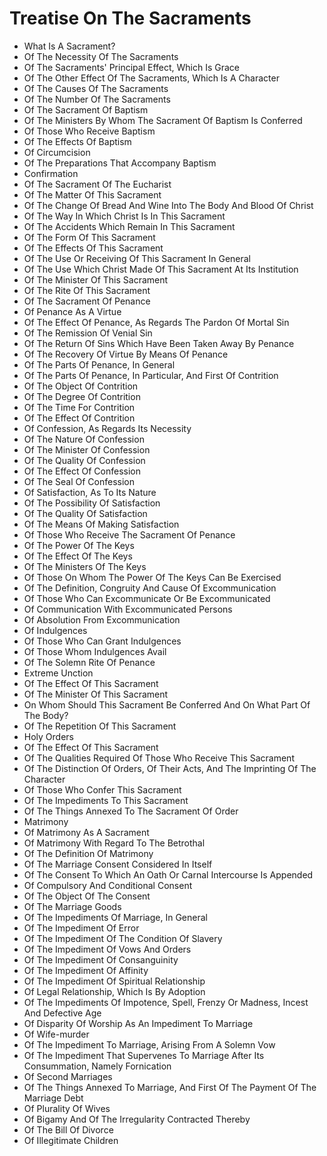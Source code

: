 # Treatise On The Sacraments

* What Is A Sacrament?
* Of The Necessity Of The Sacraments
* Of The Sacraments' Principal Effect, Which Is Grace
* Of The Other Effect Of The Sacraments, Which Is A Character
* Of The Causes Of The Sacraments
* Of The Number Of The Sacraments
* Of The Sacrament Of Baptism
* Of The Ministers By Whom The Sacrament Of Baptism Is Conferred
* Of Those Who Receive Baptism
* Of The Effects Of Baptism
* Of Circumcision
* Of The Preparations That Accompany Baptism
* Confirmation
* Of The Sacrament Of The Eucharist
* Of The Matter Of This Sacrament
* Of The Change Of Bread And Wine Into The Body And Blood Of Christ
* Of The Way In Which Christ Is In This Sacrament
* Of The Accidents Which Remain In This Sacrament
* Of The Form Of This Sacrament
* Of The Effects Of This Sacrament
* Of The Use Or Receiving Of This Sacrament In General
* Of The Use Which Christ Made Of This Sacrament At Its Institution
* Of The Minister Of This Sacrament
* Of The Rite Of This Sacrament
* Of The Sacrament Of Penance
* Of Penance As A Virtue
* Of The Effect Of Penance, As Regards The Pardon Of Mortal Sin
* Of The Remission Of Venial Sin
* Of The Return Of Sins Which Have Been Taken Away By Penance
* Of The Recovery Of Virtue By Means Of Penance
* Of The Parts Of Penance, In General
* Of The Parts Of Penance, In Particular, And First Of Contrition
* Of The Object Of Contrition
* Of The Degree Of Contrition
* Of The Time For Contrition
* Of The Effect Of Contrition
* Of Confession, As Regards Its Necessity
* Of The Nature Of Confession
* Of The Minister Of Confession
* Of The Quality Of Confession
* Of The Effect Of Confession
* Of The Seal Of Confession
* Of Satisfaction, As To Its Nature
* Of The Possibility Of Satisfaction
* Of The Quality Of Satisfaction
* Of The Means Of Making Satisfaction
* Of Those Who Receive The Sacrament Of Penance
* Of The Power Of The Keys
* Of The Effect Of The Keys
* Of The Ministers Of The Keys
* Of Those On Whom The Power Of The Keys Can Be Exercised
* Of The Definition, Congruity And Cause Of Excommunication
* Of Those Who Can Excommunicate Or Be Excommunicated
* Of Communication With Excommunicated Persons
* Of Absolution From Excommunication
* Of Indulgences
* Of Those Who Can Grant Indulgences
* Of Those Whom Indulgences Avail
* Of The Solemn Rite Of Penance
* Extreme Unction
* Of The Effect Of This Sacrament
* Of The Minister Of This Sacrament
* On Whom Should This Sacrament Be Conferred And On What Part Of The Body?
* Of The Repetition Of This Sacrament
* Holy Orders
* Of The Effect Of This Sacrament
* Of The Qualities Required Of Those Who Receive This Sacrament
* Of The Distinction Of Orders, Of Their Acts, And The Imprinting Of The Character
* Of Those Who Confer This Sacrament
* Of The Impediments To This Sacrament
* Of The Things Annexed To The Sacrament Of Order
* Matrimony
* Of Matrimony As A Sacrament
* Of Matrimony With Regard To The Betrothal
* Of The Definition Of Matrimony
* Of The Marriage Consent Considered In Itself
* Of The Consent To Which An Oath Or Carnal Intercourse Is Appended
* Of Compulsory And Conditional Consent
* Of The Object Of The Consent
* Of The Marriage Goods
* Of The Impediments Of Marriage, In General
* Of The Impediment Of Error
* Of The Impediment Of The Condition Of Slavery
* Of The Impediment Of Vows And Orders
* Of The Impediment Of Consanguinity
* Of The Impediment Of Affinity
* Of The Impediment Of Spiritual Relationship
* Of Legal Relationship, Which Is By Adoption
* Of The Impediments Of Impotence, Spell, Frenzy Or Madness, Incest And Defective Age
* Of Disparity Of Worship As An Impediment To Marriage
* Of Wife-murder
* Of The Impediment To Marriage, Arising From A Solemn Vow
* Of The Impediment That Supervenes To Marriage After Its Consummation, Namely Fornication
* Of Second Marriages
* Of The Things Annexed To Marriage, And First Of The Payment Of The Marriage Debt
* Of Plurality Of Wives
* Of Bigamy And Of The Irregularity Contracted Thereby
* Of The Bill Of Divorce
* Of Illegitimate Children